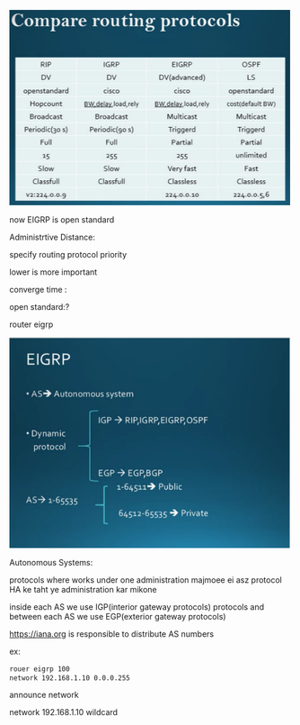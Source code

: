 
<a href="link"><img src="https://github.com/amin-amani/CCNA/blob/main/Session3/routings.PNG" alt="CCNA ||" width="500"/></a>

now EIGRP is open standard

Administrtive Distance:

specify routing protocol priority



lower is more important


converge time :

open standard:?

router eigrp <as number>

<a href="link"><img src="https://github.com/amin-amani/CCNA/blob/main/Session3/eigrp-protocols.PNG" alt="CCNA ||" width="500"/></a>

Autonomous Systems:

protocols where works under one administration
majmoee ei asz protocol HA ke taht ye administration kar mikone

inside each AS we use IGP(interior gateway protocols) protocols and between each AS we use EGP(exterior gateway protocols)

https://iana.org is responsible to distribute AS numbers

ex:

```
rouer eigrp 100
network 192.168.1.10 0.0.0.255

```
announce network 

network 192.168.1.10 wildcard

